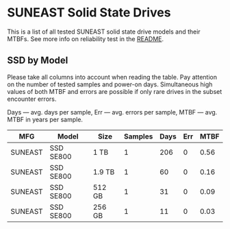 SUNEAST Solid State Drives
==========================

This is a list of all tested SUNEAST solid state drive models and their MTBFs. See
more info on reliability test in the [README](https://github.com/linuxhw/SMART).

SSD by Model
------------

Please take all columns into account when reading the table. Pay attention on the
number of tested samples and power-on days. Simultaneous high values of both MTBF
and errors are possible if only rare drives in the subset encounter errors.

Days — avg. days per sample,
Err  — avg. errors per sample,
MTBF — avg. MTBF in years per sample.

| MFG       | Model              | Size   | Samples | Days  | Err   | MTBF   |
|-----------|--------------------|--------|---------|-------|-------|--------|
| SUNEAST   | SSD SE800          | 1 TB   | 1       | 206   | 0     | 0.56   |
| SUNEAST   | SSD SE800          | 1.9 TB | 1       | 60    | 0     | 0.16   |
| SUNEAST   | SSD SE800          | 512 GB | 1       | 31    | 0     | 0.09   |
| SUNEAST   | SSD SE800          | 256 GB | 1       | 11    | 0     | 0.03   |
